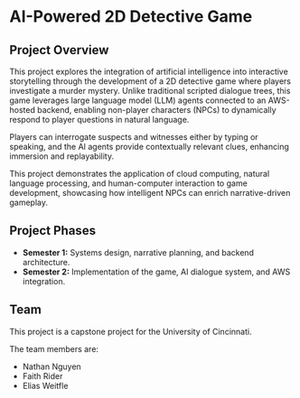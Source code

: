 # AI-Powered 2D Detective Game

## Project Overview

This project explores the integration of artificial intelligence into interactive storytelling through the development of a 2D detective game where players investigate a murder mystery. Unlike traditional scripted dialogue trees, this game leverages large language model (LLM) agents connected to an AWS-hosted backend, enabling non-player characters (NPCs) to dynamically respond to player questions in natural language.

Players can interrogate suspects and witnesses either by typing or speaking, and the AI agents provide contextually relevant clues, enhancing immersion and replayability.

This project demonstrates the application of cloud computing, natural language processing, and human-computer interaction to game development, showcasing how intelligent NPCs can enrich narrative-driven gameplay.

## Project Phases

*   **Semester 1:** Systems design, narrative planning, and backend architecture.
*   **Semester 2:** Implementation of the game, AI dialogue system, and AWS integration.

## Team

This project is a capstone project for the University of Cincinnati.

The team members are:
* Nathan Nguyen
* Faith Rider
* Elias Weitfle
